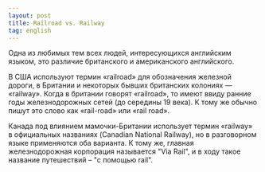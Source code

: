 ```yaml
---
layout: post
title: Railroad vs. Railway
tag: english
---
```

Одна из любимых тем всех людей, интересующихся английским языком, это различие британского и американского английского.

В США используют термин «railroad» для обозначения железной дороги, в Британии и некоторых бывших британских колониях — «railway». Когда в британии говорят «railroad», то имеют ввиду ранние годы железнодорожных сетей (до середины 19 века). К тому же обычно пишут это слово как «rail-road» или «rail road».

Канада под влиянием мамочки-Британии использует термин «railway» в официальных названиях (Canadian National Railway), но в разговорном языке применяются оба варианта. К тому же, главная железнодорожная корпорация называется "Via Rail", и в ходу такое название путешествий – "с помощью rail".
